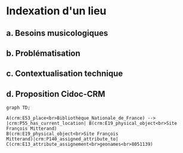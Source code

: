 # Indexation d'un lieu

## a. Besoins musicologiques

## b. Problématisation 

## c. Contextualisation technique

## d. Proposition Cidoc-CRM

```mermaid
graph TD;

A(crm:E53_place<br>Bibliothèque_Nationale_de_France) --> |crm:P55_has_current_location| B(crm:E19_physical_object<br>Site François Mitterand)
B(crm:E19_physical_object<br>Site François Mitterand)|crm:P140_assigned_attribute_to| C(crm:E13_attribute_assignement<br>geonames<br>8051139)


```

